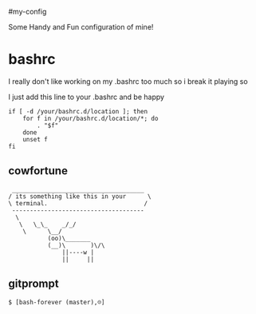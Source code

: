 #my-config

Some Handy and Fun configuration of mine!

# bashrc
I really don't like working on my .bashrc too much so i break it playing
so

I just add this line to your .bashrc and be happy

	if [ -d /your/bashrc.d/location ]; then
		for f in /your/bashrc.d/location/*; do
			. "$f"
		done
		unset f
	fi

## cowfortune
	 _____________________________________
	/ its something like this in your      \
	\ terminal.                           /
	 -------------------------------------
	  \
	   \   \_\_    _/_/
	    \      \__/
	           (oo)\_______
	           (__)\       )\/\
	               ||----w |
	               ||     ||

## gitprompt

	$ [bash-forever (master)‚☹]
